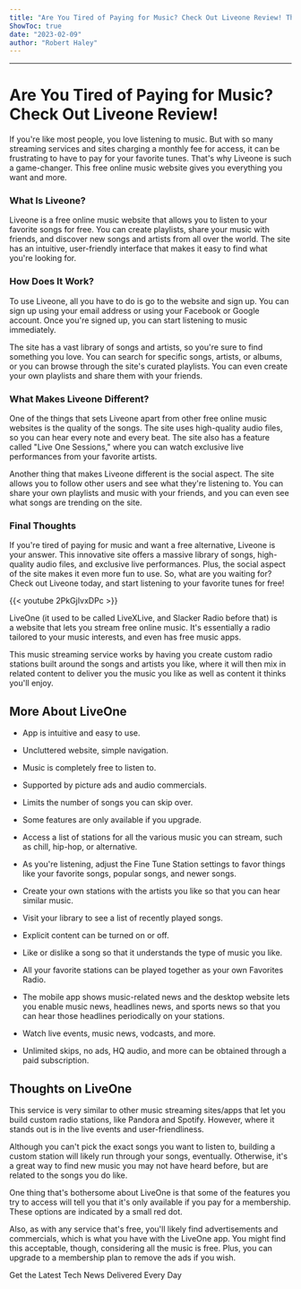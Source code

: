 ```yaml
---
title: "Are You Tired of Paying for Music? Check Out Liveone Review! The Free Online Music Website You've Been Waiting For!"
ShowToc: true 
date: "2023-02-09"
author: "Robert Haley"
---
```

*****
# Are You Tired of Paying for Music? Check Out Liveone Review! 

If you're like most people, you love listening to music. But with so many streaming services and sites charging a monthly fee for access, it can be frustrating to have to pay for your favorite tunes. That's why Liveone is such a game-changer. This free online music website gives you everything you want and more.

### What Is Liveone?

Liveone is a free online music website that allows you to listen to your favorite songs for free. You can create playlists, share your music with friends, and discover new songs and artists from all over the world. The site has an intuitive, user-friendly interface that makes it easy to find what you're looking for.

### How Does It Work?

To use Liveone, all you have to do is go to the website and sign up. You can sign up using your email address or using your Facebook or Google account. Once you're signed up, you can start listening to music immediately.

The site has a vast library of songs and artists, so you're sure to find something you love. You can search for specific songs, artists, or albums, or you can browse through the site's curated playlists. You can even create your own playlists and share them with your friends.

### What Makes Liveone Different?

One of the things that sets Liveone apart from other free online music websites is the quality of the songs. The site uses high-quality audio files, so you can hear every note and every beat. The site also has a feature called "Live One Sessions," where you can watch exclusive live performances from your favorite artists.

Another thing that makes Liveone different is the social aspect. The site allows you to follow other users and see what they're listening to. You can share your own playlists and music with your friends, and you can even see what songs are trending on the site.

### Final Thoughts

If you're tired of paying for music and want a free alternative, Liveone is your answer. This innovative site offers a massive library of songs, high-quality audio files, and exclusive live performances. Plus, the social aspect of the site makes it even more fun to use. So, what are you waiting for? Check out Liveone today, and start listening to your favorite tunes for free!

{{< youtube 2PkGjIvxDPc >}} 




LiveOne (it used to be called LiveXLive, and Slacker Radio before that) is a website that lets you stream free online music. It's essentially a radio tailored to your music interests, and even has free music apps.

 

This music streaming service works by having you create custom radio stations built around the songs and artists you like, where it will then mix in related content to deliver you the music you like as well as content it thinks you'll enjoy.

 
##   More About LiveOne  
 
- App is intuitive and easy to use.
 - Uncluttered website, simple navigation.
 - Music is completely free to listen to.

 
- Supported by picture ads and audio commercials.
 - Limits the number of songs you can skip over.
 - Some features are only available if you upgrade.

 
- Access a list of stations for all the various music you can stream, such as chill, hip-hop, or alternative.
 - As you're listening, adjust the Fine Tune Station settings to favor things like your favorite songs, popular songs, and newer songs.
 - Create your own stations with the artists you like so that you can hear similar music.
 - Visit your library to see a list of recently played songs.
 - Explicit content can be turned on or off.
 - Like or dislike a song so that it understands the type of music you like.
 - All your favorite stations can be played together as your own Favorites Radio.
 - The mobile app shows music-related news and the desktop website lets you enable music news, headlines news, and sports news so that you can hear those headlines periodically on your stations.
 - Watch live events, music news, vodcasts, and more.
 - Unlimited skips, no ads, HQ audio, and more can be obtained through a paid subscription.

 
##   Thoughts on LiveOne  
 

This service is very similar to other music streaming sites/apps that let you build custom radio stations, like Pandora and Spotify. However, where it stands out is in the live events and user-friendliness.

 

Although you can't pick the exact songs you want to listen to, building a custom station will likely run through your songs, eventually. Otherwise, it's a great way to find new music you may not have heard before, but are related to the songs you do like.

 

One thing that's bothersome about LiveOne is that some of the features you try to access will tell you that it's only available if you pay for a membership. These options are indicated by a small red dot.

 

Also, as with any service that's free, you'll likely find advertisements and commercials, which is what you have with the LiveOne app. You might find this acceptable, though, considering all the music is free. Plus, you can upgrade to a membership plan to remove the ads if you wish.

 

Get the Latest Tech News Delivered Every Day




